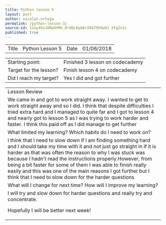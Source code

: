 ```yaml
---
title: Python lesson 5
layout: post
author: nicolas.ortega
permalink: /python-lesson-3/
source-id: 11oy4Sx1ONa6VMk_RrUQLKpbArZ4G79hOwOJ_tFgZn1s
published: true
---
```

<table>
  <tr>
    <td>Title</td>
    <td>Python
Lesson 5</td>
    <td>Date</td>
    <td>01/06/2018</td>
  </tr>
</table>


<table>
  <tr>
    <td>Starting point:</td>
    <td>Finished 3 lesson on codecademy</td>
  </tr>
  <tr>
    <td>Target for the lesson?</td>
    <td>Finish lesson 4 on codecademy</td>
  </tr>
  <tr>
    <td>Did I reach my target? 
</td>
    <td>Yes I did and got further</td>
  </tr>
</table>


<table>
  <tr>
    <td>Lesson Review</td>
  </tr>
  <tr>
    <td>We came in and got to work straight away. I wanted to get to work straight away and so I did. I think that despite difficulties I tried extra hard and I managed to quite far and I got to lesson 4 and nearly got to lesson 5 as I was trying to work harder and faster. I think this paid off as I did manage to get further
</td>
  </tr>
  <tr>
    <td>What limited my learning? Which habits do I need to work on? </td>
  </tr>
  <tr>
    <td>I think that I need to slow down if I am finding something hard and I should take my time with it and not just go straight in if it is harder as that was often the reason to why I was stuck was because I hadn't read the instructions properly.However, from being a bit faster for some of them I was able to finish really easily and this was one of the main reasons I got further but I think that I need to slow down for the harder questions</td>
  </tr>
  <tr>
    <td>What will I change for next time? How will I improve my learning?</td>
  </tr>
  <tr>
    <td>I will try and slow down for harder questions and really try and concentrate.

Hopefully I will be better next week!</td>
  </tr>
</table>


